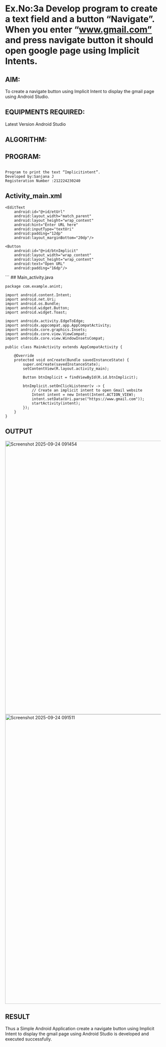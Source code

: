 # Ex.No:3a Develop program to create a text field and a button “Navigate”. When you enter “www.gmail.com” and press navigate button it should open google page using Implicit Intents.


## AIM:

To create a navigate button using Implicit Intent to display the gmail page using Android Studio.

## EQUIPMENTS REQUIRED:

Latest Version Android Studio

## ALGORITHM:



## PROGRAM:
```

Program to print the text “Implicitintent”.
Developed by:Sanjana J 
Registeration Number :212224230240

```

## Activity_main.xml

<?xml version="1.0" encoding="utf-8"?>
<LinearLayout xmlns:android="http://schemas.android.com/apk/res/android"
    android:layout_width="match_parent"
    android:layout_height="match_parent"
    android:orientation="vertical"
    android:padding="16dp"
    android:gravity="center">

    <EditText
        android:id="@+id/etUrl"
        android:layout_width="match_parent"
        android:layout_height="wrap_content"
        android:hint="Enter URL here"
        android:inputType="textUri"
        android:padding="12dp"
        android:layout_marginBottom="20dp"/>

    <Button
        android:id="@+id/btnImplicit"
        android:layout_width="wrap_content"
        android:layout_height="wrap_content"
        android:text="Open URL"
        android:padding="16dp"/>

</LinearLayout>
```
## Main_activity.java

```
package com.example.anint;

import android.content.Intent;
import android.net.Uri;
import android.os.Bundle;
import android.widget.Button;
import android.widget.Toast;

import androidx.activity.EdgeToEdge;
import androidx.appcompat.app.AppCompatActivity;
import androidx.core.graphics.Insets;
import androidx.core.view.ViewCompat;
import androidx.core.view.WindowInsetsCompat;

public class MainActivity extends AppCompatActivity {

    @Override
    protected void onCreate(Bundle savedInstanceState) {
        super.onCreate(savedInstanceState);
        setContentView(R.layout.activity_main);

        Button btnImplicit = findViewById(R.id.btnImplicit);

        btnImplicit.setOnClickListener(v -> {
            // Create an implicit intent to open Gmail website
            Intent intent = new Intent(Intent.ACTION_VIEW);
            intent.setData(Uri.parse("https://www.gmail.com"));
            startActivity(intent);
        });
    }
}
```
## OUTPUT

<img width="1583" height="884" alt="Screenshot 2025-09-24 091454" src="https://github.com/user-attachments/assets/0600a0bd-166f-4c46-80a6-a3c63f6a0ec3" />

<img width="1591" height="936" alt="Screenshot 2025-09-24 091511" src="https://github.com/user-attachments/assets/2b3f22e7-6af7-4a3a-902a-ade3890be0e0" />



## RESULT
Thus a Simple Android Application create a navigate button using Implicit Intent to display the gmail page using Android Studio is developed and executed successfully.


